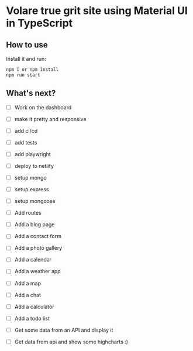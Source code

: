 # Volare true grit site using Material UI in TypeScript 

## How to use

Install it and run:

```bash
npm i or npm install
npm run start
```


## What's next?
- [ ] Work on the dashboard
- [ ] make it pretty and responsive
- [ ] add ci/cd
- [ ] add tests
- [ ] add playwright
- [ ] deploy to netlify
- [ ] setup mongo
- [ ] setup express
- [ ] setup mongoose
- [ ] Add routes
- [ ] Add a blog page
- [ ] Add a contact form
- [ ] Add a photo gallery
- [ ] Add a calendar
- [ ] Add a weather app
- [ ] Add a map
- [ ] Add a chat
- [ ] Add a calculator
- [ ] Add a todo list
- [ ] Get some data from an API and display it
- [ ] Get data from api and show some highcharts :)

